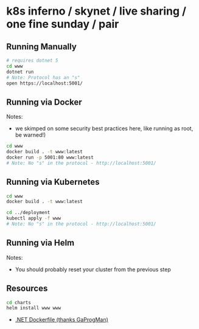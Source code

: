 # k8s inferno  / skynet / live sharing / one fine sunday / pair

## Running Manually

```bash
# requires dotnet 5
cd www
dotnet run
# Note: Protocol has an "s"
open https://localhost:5001/
```
## Running via Docker

Notes:
- we skimped on some security best practices here, like running as root, be warned!)

```bash
cd www
docker build . -t www:latest
docker run -p 5001:80 www:latest
# Note: No "s" in the protocol - http://localhost:5001/
```

## Running via Kubernetes

```bash
cd www
docker build . -t www:latest

cd ../deployment
kubectl apply -f www
# Note: No "s" in the protocol - http://localhost:5001/
```
## Running via Helm

Notes:
- You should probably reset your cluster from the previous step

## Resources

```bash
cd charts
helm install www www
```

* [.NET Dockerfile (thanks GaProgMan)](https://github.com/GaProgMan/OnionArch/blob/master/Dockerfile)